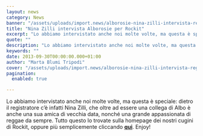 ```yaml
---
layout: news
category: News
banner: "/assets/uploads/import.news/alborosie-nina-zilli-intervista-reggae-giamaica.jpg"
title: "Nina Zilli intervista Alborosie per Rockit"
excerpt: "Lo abbiamo intervistato anche noi molte volte, ma questa è speciale: dietro il registratore c’è infatti Nina Zilli, che oltre ad essere una collega di Albo è anche una sua amica di vecchia data, nonché una grande appassionata di reggae da sempre. Tutto questo lo trovate sulla homepage dei nostri cugini di Rockit, oppure più [&hellip"
quote: ""
description: "Lo abbiamo intervistato anche noi molte volte, ma questa è speciale: dietro il registratore c’è infatti Nina Zilli, che oltre ad essere una collega di Albo è anche una sua amica di vecchia data, nonché una grande appassionata di reggae da sempre. Tutto questo lo trovate sulla homepage dei nostri cugini di Rockit, oppure più [&hellip"
keywords: ""
date: 2013-09-30T00:00:00.000+01:00
author: "Marta Blumi Tripodi"
cover: "/assets/uploads/import.news/alborosie-nina-zilli-intervista-reggae-giamaica.jpg"
pagination:
  enabled: true

---
```


Lo abbiamo intervistato anche noi molte volte, ma questa è speciale: dietro il registratore c’è infatti Nina Zilli, che oltre ad essere una collega di Albo è anche una sua amica di vecchia data, nonché una grande appassionata di reggae da sempre. Tutto questo lo trovate sulla homepage dei nostri cugini di Rockit, oppure più semplicemente cliccando [**qui**](http://www.rockit.it/alborosie-nina-zilli-intervista-reggae-giamaica "http://www.rockit.it/alborosie-nina-zilli-intervista-reggae-giamaica"). Enjoy!